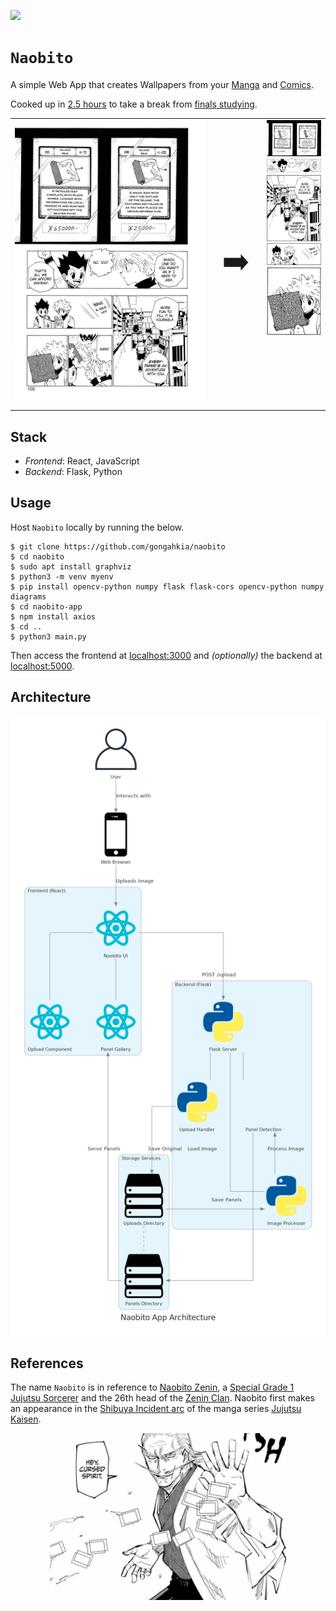 [![](https://img.shields.io/badge/naobito_1.0.0-passing-green)](https://github.com/gongahkia/naobito/releases/tag/1.0.0) 

# `Naobito`

A simple Web App that creates Wallpapers from your [Manga](https://en.wikipedia.org/wiki/Manga) and [Comics](https://en.wikipedia.org/wiki/Comics).

Cooked up in [2.5 hours](https://github.com/gongahkia/naobito/commit/644a797b3db546288a5e88077592a0de0819edf4) to take a break from [finals studying](./asset/reference/finals.jpg).

<table>
  <tr>
    <td align="center" valign="top">
      <img src="./asset/reference/example.jpg" alt="Full Manga Panel" width="350">
    </td>
    <td align="center" valign="middle" style="font-size: 48px; padding: 0 20px;">
      ➡️
    </td>
    <td align="left" valign="top">
      <img src="./asset/reference/panel_1.png" alt="Panel 1" width="100"><br>
      <img src="./asset/reference/panel_2.png" alt="Panel 2" width="100"><br>
      <img src="./asset/reference/panel_3.png" alt="Panel 3" width="100"><br>
      <img src="./asset/reference/panel_4.png" alt="Panel 4" width="100"><br>
      <img src="./asset/reference/panel_5.png" alt="Panel 5" width="100">
    </td>
  </tr>
</table>

## Stack

* *Frontend*: React, JavaScript
* *Backend*: Flask, Python

## Usage

Host `Naobito` locally by running the below.

```console
$ git clone https://github.com/gongahkia/naobito
$ cd naobito
$ sudo apt install graphviz
$ python3 -m venv myenv
$ pip install opencv-python numpy flask flask-cors opencv-python numpy diagrams
$ cd naobito-app
$ npm install axios
$ cd ..
$ python3 main.py
```

Then access the frontend at [localhost:3000](http://localhost:3000) and *(optionally)* the backend at [localhost:5000](http://localhost:5000).

## Architecture

![](./asset/reference/architecture.png)

## References

The name `Naobito` is in reference to [Naobito Zenin](https://jujutsu-kaisen.fandom.com/wiki/Naobito_Zenin), a [Special Grade 1](https://jujutsu-kaisen.fandom.com/wiki/Grade) [Jujutsu Sorcerer](https://jujutsu-kaisen.fandom.com/wiki/Jujutsu_Sorcerer) and the 26th head of the [Zenin Clan](https://jujutsu-kaisen.fandom.com/wiki/Sorcerer_Clan/Zenin_Clan). Naobito first makes an appearance in the [Shibuya Incident arc](https://jujutsu-kaisen.fandom.com/wiki/Shibuya_Incident_Arc) of the manga series [Jujutsu Kaisen](https://jujutsu-kaisen.fandom.com/wiki/Jujutsu_Kaisen_Wiki).

<div align="center">
    <img src="./asset/logo/naobito.jpg" width="75%"></img>
</div>